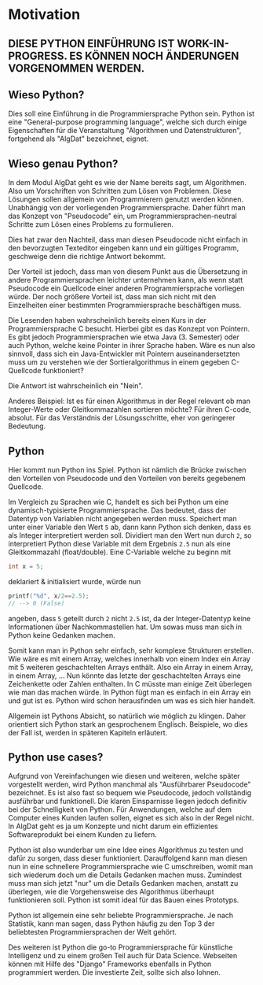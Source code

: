 # Motivation

## **DIESE PYTHON EINFÜHRUNG IST WORK-IN-PROGRESS. ES KÖNNEN NOCH ÄNDERUNGEN VORGENOMMEN WERDEN.**

## Wieso Python?

Dies soll eine Einführung in die Programmiersprache Python sein.
Python ist eine "General-purpose programming language", welche sich durch einige Eigenschaften für die Veranstaltung "Algorithmen und Datenstrukturen", fortgehend als "AlgDat" bezeichnet, eignet.

## Wieso genau Python?

In dem Modul AlgDat geht es wie der Name bereits sagt, um Algorithmen.
Also um Vorschriften von Schritten zum Lösen von Problemen.
Diese Lösungen sollen allgemein von Programmierern genutzt werden können.
Unabhängig von der vorliegenden Programmiersprache.
Daher führt man das Konzept von "Pseudocode" ein, um Programmiersprachen-neutral Schritte zum Lösen eines Problems zu formulieren.

Dies hat zwar den Nachteil, dass man diesen Pseudocode nicht einfach in den bevorzugten Texteditor eingeben kann und ein gültiges Programm, geschweige denn die richtige Antwort bekommt.

Der Vorteil ist jedoch, dass man von diesem Punkt aus die Übersetzung in andere Programmiersprachen leichter unternehmen kann, als wenn statt Pseudocode ein Quellcode einer anderen Programmiersprache vorliegen würde.
Der noch größere Vorteil ist, dass man sich nicht mit den Einzelheiten einer bestimmten Programmiersprache beschäftigen muss.

Die Lesenden haben wahrscheinlich bereits einen Kurs in der Programmiersprache C besucht.
Hierbei gibt es das Konzept von Pointern.
Es gibt jedoch Programmiersprachen wie etwa Java (3. Semester) oder auch Python, welche keine Pointer in ihrer Sprache haben.
Wäre es nun also sinnvoll, dass sich ein Java-Entwickler mit Pointern auseinandersetzten muss um zu verstehen wie der Sortieralgorithmus in einem gegeben C-Quellcode funktioniert?

Die Antwort ist wahrscheinlich ein "Nein".

Anderes Beispiel: Ist es für einen Algorithmus in der Regel relevant ob man Integer-Werte oder Gleitkommazahlen sortieren möchte?
Für ihren C-code, absolut. Für das Verständnis der Lösungsschritte, eher von geringerer Bedeutung.


## Python
Hier kommt nun Python ins Spiel.
Python ist nämlich die Brücke zwischen den Vorteilen von Pseudocode und den Vorteilen von bereits gegebenem Quellcode.

Im Vergleich zu Sprachen wie C, handelt es sich bei Python um eine dynamisch-typisierte Programmiersprache.
Das bedeutet, dass der Datentyp von Variablen nicht angegeben werden muss.
Speichert man unter einer Variable den Wert <code>5</code> ab, dann kann Python sich denken, dass es als Integer interpretiert werden soll.
Dividiert man den Wert nun durch <code>2</code>, so interpretiert Python diese Variable mit dem Ergebnis <code>2.5</code> nun als eine Gleitkommazahl (float/double). 
Eine C-Variable welche zu beginn mit 
```C
int x = 5;
```
deklariert & initialisiert wurde, würde nun 
```C
printf("%d", x/2==2.5);
// --> 0 (False)
```
angeben, dass <code>5</code> geteilt durch <code>2</code> nicht <code>2.5</code> ist, da der Integer-Datentyp keine Informationen über Nachkommastellen hat.
Um sowas muss man sich in Python keine Gedanken machen.

Somit kann man in Python sehr einfach, sehr komplexe Strukturen erstellen. 
Wie wäre es mit einem Array, welches innerhalb von einem Index ein Array mit 5 weiteren geschachtelten Arrays enthält. Also ein Array in einem Array, in einem Array, ...
Nun könnte das letzte der geschachtelten Arrays eine Zeichenkette oder Zahlen enthalten. 
In C müsste man einige Zeit überlegen wie man das machen würde.
In Python fügt man es einfach in ein Array ein und gut ist es. 
Python wird schon herausfinden um was es sich hier handelt.

Allgemein ist Pythons Absicht, so natürlich wie möglich zu klingen.
Daher orientiert sich Python stark an gesprochenem Englisch.
Beispiele, wo dies der Fall ist, werden in späteren Kapiteln erläutert.

## Python use cases?
Aufgrund von Vereinfachungen wie diesen und weiteren, welche später vorgestellt werden, wird Python manchmal als "Ausführbarer Pseudocode" bezeichnet.
Es ist also fast so bequem wie Pseudocode, jedoch vollständig ausführbar und funktionell.
Die klaren Einsparnisse liegen jedoch definitiv bei der Schnelligkeit von Python.
Für Anwendungen, welche auf dem Computer eines Kunden laufen sollen, eignet es sich also in der Regel nicht.
In AlgDat geht es ja um Konzepte und nicht darum ein effizientes Softwareprodukt bei einem Kunden zu liefern.

Python ist also wunderbar um eine Idee eines Algorithmus zu testen und dafür zu sorgen, dass dieser funktioniert. 
Darauffolgend kann man diesen nun in eine schnellere Programmiersprache wie C umschreiben, womit man sich wiederum doch um die Details Gedanken machen muss.
Zumindest muss man sich jetzt "nur" um die Details Gedanken machen, anstatt zu überlegen, wie die Vorgehensweise des Algorithmus überhaupt funktionieren soll.
Python ist somit ideal für das Bauen eines Prototyps.

Python ist allgemein eine sehr beliebte Programmiersprache. 
Je nach Statistik, kann man sagen, dass Python häufig zu den Top 3 der beliebtesten Programmiersprachen der Welt gehört.

Des weiteren ist Python die go-to Programmiersprache für künstliche Intelligenz und zu einem großen Teil auch für Data Science.
Webseiten können mit Hilfe des "Django" Frameworks ebenfalls in Python programmiert werden.
Die investierte Zeit, sollte sich also lohnen.


